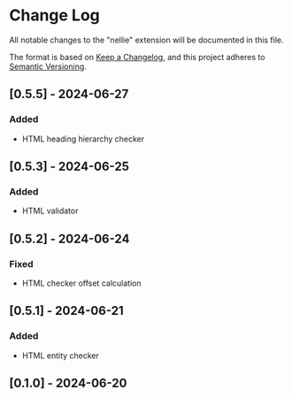 # Change Log

All notable changes to the "nellie" extension will be documented in this file.

The format is based on [Keep a Changelog](https://keepachangelog.com/en/1.1.0/),
and this project adheres to [Semantic Versioning](https://semver.org/spec/v2.0.0.html).

## [0.5.5] - 2024-06-27

### Added

- HTML heading hierarchy checker

## [0.5.3] - 2024-06-25

### Added

- HTML validator

## [0.5.2] - 2024-06-24

### Fixed

- HTML checker offset calculation

## [0.5.1] - 2024-06-21

### Added

- HTML entity checker

## [0.1.0] - 2024-06-20
